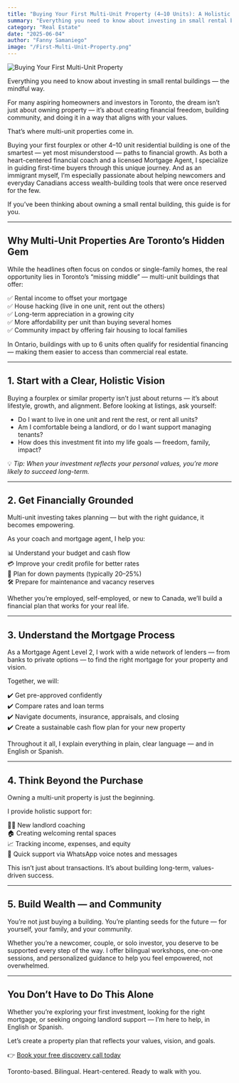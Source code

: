 ```yaml
---
title: "Buying Your First Multi-Unit Property (4–10 Units): A Holistic Guide"
summary: "Everything you need to know about investing in small rental buildings — the mindful way, for first-time buyers, newcomers, and everyday Canadians."
category: "Real Estate"
date: "2025-06-04"
author: "Fanny Samaniego"
image: "/First-Multi-Unit-Property.png"
---
```


![Buying Your First Multi-Unit Property](/First-Multi-Unit-Property.png)

Everything you need to know about investing in small rental buildings — the mindful way.

For many aspiring homeowners and investors in Toronto, the dream isn’t just about owning property — it’s about creating financial freedom, building community, and doing it in a way that aligns with your values.

That’s where multi-unit properties come in.

Buying your first fourplex or other 4–10 unit residential building is one of the smartest — yet most misunderstood — paths to financial growth. As both a heart-centered financial coach and a licensed Mortgage Agent, I specialize in guiding first-time buyers through this unique journey. And as an immigrant myself, I’m especially passionate about helping newcomers and everyday Canadians access wealth-building tools that were once reserved for the few.

If you’ve been thinking about owning a small rental building, this guide is for you.

---

## Why Multi-Unit Properties Are Toronto’s Hidden Gem

While the headlines often focus on condos or single-family homes, the real opportunity lies in Toronto’s “missing middle” — multi-unit buildings that offer:

✅ Rental income to offset your mortgage  
✅ House hacking (live in one unit, rent out the others)  
✅ Long-term appreciation in a growing city  
✅ More affordability per unit than buying several homes  
✅ Community impact by offering fair housing to local families

In Ontario, buildings with up to 6 units often qualify for residential financing — making them easier to access than commercial real estate.

---

## 1. Start with a Clear, Holistic Vision

Buying a fourplex or similar property isn’t just about returns — it’s about lifestyle, growth, and alignment. Before looking at listings, ask yourself:

- Do I want to live in one unit and rent the rest, or rent all units?
- Am I comfortable being a landlord, or do I want support managing tenants?
- How does this investment fit into my life goals — freedom, family, impact?

💡 *Tip: When your investment reflects your personal values, you’re more likely to succeed long-term.*

---

## 2. Get Financially Grounded

Multi-unit investing takes planning — but with the right guidance, it becomes empowering.

As your coach and mortgage agent, I help you:

📊 Understand your budget and cash flow  
💳 Improve your credit profile for better rates  
🧾 Plan for down payments (typically 20–25%)  
🛠️ Prepare for maintenance and vacancy reserves

Whether you’re employed, self-employed, or new to Canada, we’ll build a financial plan that works for your real life.

---

## 3. Understand the Mortgage Process

As a Mortgage Agent Level 2, I work with a wide network of lenders — from banks to private options — to find the right mortgage for your property and vision.

Together, we will:

✔️ Get pre-approved confidently  
✔️ Compare rates and loan terms  
✔️ Navigate documents, insurance, appraisals, and closing  
✔️ Create a sustainable cash flow plan for your new property

Throughout it all, I explain everything in plain, clear language — and in English or Spanish.

---

## 4. Think Beyond the Purchase

Owning a multi-unit property is just the beginning.

I provide holistic support for:

🧘‍♀️ New landlord coaching  
🏠 Creating welcoming rental spaces  
📈 Tracking income, expenses, and equity  
💬 Quick support via WhatsApp voice notes and messages

This isn’t just about transactions. It’s about building long-term, values-driven success.

---

## 5. Build Wealth — and Community

You’re not just buying a building. You’re planting seeds for the future — for yourself, your family, and your community.

Whether you’re a newcomer, couple, or solo investor, you deserve to be supported every step of the way. I offer bilingual workshops, one-on-one sessions, and personalized guidance to help you feel empowered, not overwhelmed.

---

## You Don’t Have to Do This Alone

Whether you’re exploring your first investment, looking for the right mortgage, or seeking ongoing landlord support — I’m here to help, in English or Spanish.

Let’s create a property plan that reflects your values, vision, and goals.

👉 [Book your free discovery call today](/contact)

Toronto-based. Bilingual. Heart-centered. Ready to walk with you.
